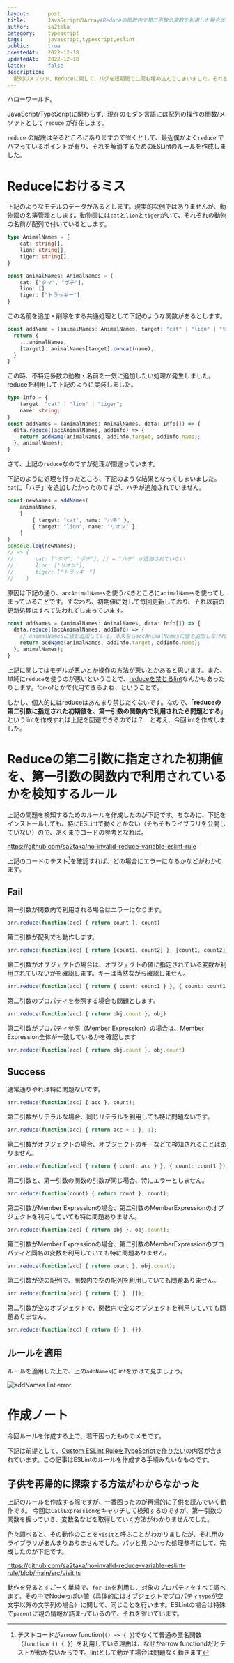 ```yaml
---
layout:      post
title:       JavaScriptのArray#Reduceの関数内で第二引数の変数を利用した場合エラーになるESLintのルール
author:      sa2taka
category:    typescript
tags:        javascript,typescript,eslint
public:      true
createdAt:   2022-12-18
updatedAt:   2022-12-18
latex:       false
description:
  配列のメソッド、Reduceに関して、バグを短期間で二回も埋め込んでしまいました。それを回避するため、reduce用のLintを書いたので紹介です。  
---
```


ハローワールド。

JavaScript/TypeScriptに関わらず、現在のモダン言語には配列の操作の関数/メソッドとして `reduce` が存在します。

`reduce` の解説は至るところにありますので省くとして、最近僕がよく`reduce` でハマっているポイントが有り、それを解消するためのESLintのルールを作成しました。

# Reduceにおけるミス

下記のようなモデルのデータがあるとします。現実的な例ではありませんが、動物園の名簿管理とします。動物園には`cat`と`lion`と`tiger`がいて、それぞれの動物の名前が配列で付いているとします。

```typescript
type AnimalNames = {
    cat: string[],
    lion: string[],
    tiger: string[],
}

const animalNames: AnimalNames = {
    cat: ["タマ", "ポチ"],
    lion: []
    tiger: ["トラッキー"]
}
```

この名前を追加・削除をする共通処理として下記のような関数があるとします。

```typescript
const addName = (animalNames: AnimalNames, target: "cat" | "lion" | "tiger", name: string): AnimalNames => { 
  return {
    ...animalNames,
    [target]: animalNames[target].concat(name),
  }
}
```

この時、不特定多数の動物・名前を一気に追加したい処理が発生しました。reduceを利用して下記のように実装しました。

```typescript
type Info = {
    target: "cat" | "lion" | "tiger";
    name: string;
}
const addNames = (animalNames: AnimalNames, data: Info[]) => {
  data.reduce((accAnimalNames, addInfo) => {
    return addName(animalNames, addInfo.target, addInfo.name);
  }, animalNames);
}
```

さて、上記の`reduce`なのですが処理が間違っています。

下記のように処理を行ったところ、下記のような結果となってしまいました。`cat`に「ハチ」を追加したかったのですが、ハチが追加されていません。

```typescript
const newNames = addNames(
    animalNames,
    [
        { target: "cat", name: "ハチ" },
        { target: "lion", name: "リオン" }
    ] 
)
console.log(newNames);
// => {
//       cat: ["タマ", "ポチ"], // ← "ハチ" が追加されていない
//       lion: ["リオン"],
//       tiger: ["トラッキー"]
//    }
```

原因は下記の通り、`accAnimalNames`を使うべきところに`animalNames`を使ってしまっていることです。すなわち、初期値に対して毎回更新しており、それ以前の更新処理はすべて失われてしまっています。

```typescript
const addNames = (animalNames: AnimalNames, data: Info[]) => {
  data.reduce((accAnimalNames, addInfo) => {
    // animalNamesに値を追加している。本来ならaccAnimalNamesに値を追加しなければならない
    return addName(animalNames, addInfo.target, addInfo.name);
  }, animalNames);
}
```

上記に関してはモデルが悪いとか操作の方法が悪いとかあると思います。また、単純に`reduce`を使うのが悪いということで、[reduceを禁じるlint](https://www.npmjs.com/package/eslint-plugin-no-array-reduce)なんかもあったりします。for-ofとかで代用できるよね、ということで。

しかし、個人的にはreduceはあんまり禁じたくないです。なので、「**reduceの第二引数に指定された初期値を、第一引数の関数内で利用されたら問題とする**」というlintを作成すれば上記を回避できるのでは？　と考え、今回lintを作成しました。

# Reduceの第二引数に指定された初期値を、第一引数の関数内で利用されているかを検知するルール

上記の問題を検知するためのルールを作成したのが下記です。ちなみに、下記をインストールしても、特にESLintで動くとかない（そもそもライブラリを公開していない）ので、あくまでコードの参考となれば。

https://github.com/sa2taka/no-invalid-reduce-variable-eslint-rule

上記のコードのテスト[^test-code]を確認すれば、どの場合にエラーになるかなどがわかります。

[^test-code]: テストコードがarrow function(`() => { }`)でなくて普通の匿名関数（`function () { }`）を利用している理由は、なぜかarrow functiondだとテストが動かないからです。lintとして動かす場合は問題なく動きます

## Fail

第一引数が関数内で利用される場合はエラーになります。

```typescript
arr.reduce(function(acc) { return count }, count)
```

第二引数が配列でも動作します。

```typescript
arr.reduce(function(acc) { return [count1, count2] }, [count1, count2])
```

第二引数がオブジェクトの場合は、オブジェクトの値に指定されている変数が利用されていないかを確認します。キーは当然ながら確認しません。

```typescript
arr.reduce(function(acc) { return { count: count1 } }, { count: count1 })
```

第二引数のプロパティを参照する場合も問題とします。

```typescript
arr.reduce(function(acc) { return obj.count }, obj)
```

第二引数がプロパティ参照（Member Expression）の場合は、Member Expression全体が一致しているかを確認します

```typescript
arr.reduce(function(acc) { return obj.count }, obj.count)
```

## Success

通常通りやれば特に問題ないです。

```typescript
arr.reduce(function(acc) { acc }, count);
```

第二引数がリテラルな場合、同じリテラルを利用しても特に問題ないです。

```typescript
arr.reduce(function(acc) { return acc + 1 }, 1);
```

第二引数がオブジェクトの場合、オブジェクトのキーなどで検知されることはありません。

```typescript
arr.reduce(function(acc) { return { count: acc } }, { count: count1 });
```

第二引数と、第一引数の関数の引数が同じ場合、特にエラーとしません。

```typescript
arr.reduce(function(count) { return count }, count);
```

第二引数がMember Expressionの場合、第二引数のMemberExpressionのオブジェクトを利用していても特に問題ありません。

```typescript
arr.reduce(function(acc) { return obj }, obj.count);
```

第二引数がMember Expressionの場合、第二引数のMemberExpressionのプロパティと同名の変数を利用していても特に問題ありません。

```typescript
arr.reduce(function(acc) { return count }, obj.count);
```

第二引数が空の配列で、関数内で空の配列を利用していても問題ありません。

```typescript
arr.reduce(function(acc) { return [] }, []);
```

第二引数が空のオブジェクトで、関数内で空のオブジェクトを利用していても問題ありません。

```typescript
arr.reduce(function(acc) { return {} }, {});
```

## ルールを適用

ルールを適用した上で、上の`addNames`にlintをかけて見ましょう。

![addNames lint error](../_images/addNames_lint_error.png)

# 作成ノート

今回ルールを作成する上で、若干困ったもののメモです。

下記は前提として、[Custom ESLint RuleをTypeScriptで作りたい](https://blog.sa2taka.com/post/custom-eslint-rule-with-typescript/)の内容が含まれています。この記事はESLintのルールを作成する手順みたいなものです。

## 子供を再帰的に探索する方法がわからなかった

上記のルールを作成する際ですが、一番困ったのが再帰的に子供を読んでいく動作です。
今回は`CallExpression`をキャッチして検知するのですが、第一引数の関数を掘っていき、変数名などを取得していく方法がわかりませんでした。

色々調べると、その動作のことを`visit`と呼ぶことがわかりましたが、それ用のライブラリがあんまりありませんでした。パッと見つかった処理参考にして、完成したのが下記です。

https://github.com/sa2taka/no-invalid-reduce-variable-eslint-rule/blob/main/src/visit.ts

動作を見るとすごーく単純で、`for-in`を利用し、対象のプロパティをすべて調べます。その中でNodeっぽい値（具体的にはオブジェクトでプロパティ`type`が空文字以外の文字列の場合）に関して、同じことを行います。ESLintの場合は特殊で`parent`に親の情報が詰まっているので、それを省いています。
